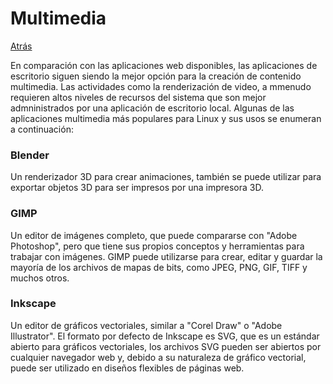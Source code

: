 # Multimedia
<a href=../README.md>Atrás</a>

En comparación con las aplicaciones web disponibles, las aplicaciones de escritorio siguen siendo la mejor opción para la creación de contenido multimedia. Las actividades como la renderización de video, a mmenudo requieren altos niveles de recursos del sistema que son mejor admninistrados por una aplicación de escritorio local. Algunas de las aplicaciones multimedia más populares para Linux y sus usos se enumeran a continuación:

<h3>Blender</h3>
Un renderizador 3D para crear animaciones, también se puede utilizar para exportar objetos 3D para ser impresos por una impresora 3D.

<h3>GIMP</h3>
Un editor de imágenes completo, que puede compararse con "Adobe Photoshop", pero que tiene sus propios conceptos y herramientas para trabajar con imágenes. GIMP puede utilizarse para crear, editar y guardar la mayoría de los archivos de mapas de bits, como JPEG, PNG, GIF, TIFF y muchos otros.

<h3>Inkscape</h3>
Un editor de gráficos vectoriales, similar a "Corel Draw" o "Adobe Illustrator". El formato por defecto de Inkscape es SVG, que es un estándar abierto para gráficos vectoriales, los archivos SVG pueden ser abiertos por cualquier navegador web y, debido a su naturaleza de gráfico vectorial, puede ser utilizado en diseños flexibles de páginas web.